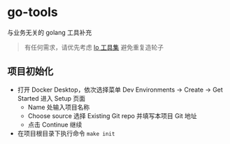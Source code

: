 # go-tools

与业务无关的 golang 工具补充

> 有任何需求，请优先考虑 [lo 工具集](https://github.com/samber/lo) 避免重复造轮子

## 项目初始化

- 打开 Docker Desktop，依次选择菜单 Dev Environments -> Create -> Get Started 进入 Setup 页面
  - Name 处输入项目名称
  - Choose source 选择 Existing Git repo 并填写本项目 Git 地址
  - 点击 Continue 继续
- 在项目根目录下执行命令 `make init`
